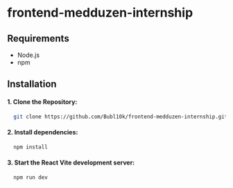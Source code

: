 # frontend-medduzen-internship

## Requirements

- Node.js
- npm

## Installation



#### 1. Clone the Repository:


```bash
  git clone https://github.com/Bubl10k/frontend-medduzen-internship.git
```

#### 2. Install dependencies:

```bash
  npm install
```
#### 3. Start the React Vite development server:

```bash
  npm run dev
```
